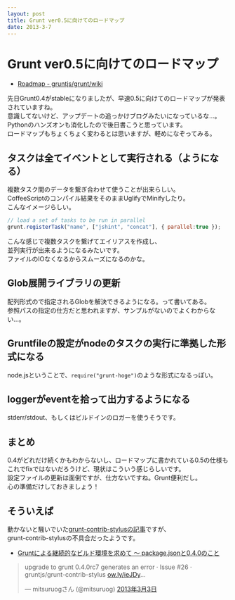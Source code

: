 ```yaml
---
layout: post
title: Grunt ver0.5に向けてのロードマップ
date: 2013-3-7
---
```


# Grunt ver0.5に向けてのロードマップ

+ [Roadmap - gruntjs/grunt/wiki](https://github.com/gruntjs/grunt/wiki/Roadmap)

先日Grunt0.4がstableになりましたが、早速0.5に向けてのロードマップが発表されていますね。  
意識してないけど、アップデートの追っかけブログみたいになっているな…。  
Pythonのハンズオンも消化したので後日書こうと思っています。  
ロードマップもちょくちょく変わるとは思いますが、軽めになぞってみる。  

## タスクは全てイベントとして実行される（ようになる）

複数タスク間のデータを繋ぎ合わせて使うことが出来らしい。  
CoffeeScriptのコンパイル結果をそのままUglifyでMinifyしたり。  
こんなイメージらしい。  

```js
// load a set of tasks to be run in parallel
grunt.registerTask("name", ["jshint", "concat"], { parallel:true });
```

こんな感じで複数タスクを繋げてエイリアスを作成し、  
並列実行が出来るようになるみたいです。  
ファイルのIOなくなるからスムーズになるのかな。  

## Glob展開ライブラリの更新

配列形式ので指定されるGlobを解決できるようになる。って書いてある。  
参照パスの指定の仕方だと思われますが、サンプルがないのでよくわからない…。  

## Gruntfileの設定がnodeのタスクの実行に準拠した形式になる

node.jsということで、`require("grunt-hoge")`のような形式になるっぽい。  

## loggerがeventを拾って出力するようになる

stderr/stdout、もしくはビルドインのロガーを使うそうです。  

## まとめ

0.4がどれだけ続くかもわからないし、ロードマップに書かれている0.5の仕様も  
これでfixではないだろうけど、現状はこういう感じらしいです。  
設定ファイルの更新は面倒ですが、仕方ないですね。Grunt便利だし。  
心の準備だけしておきましょう！  

## そういえば

動かないと騒いでいた[grunt-contrib-stylusの記事](/2013/01/22/ReconstructionOfGrunt/)ですが、  
grunt-contrib-stylusの不具合だったようです。  

- [Gruntによる継続的なビルド環境を求めて 〜 package.jsonと0.4.0のこと](http://havelog.ayumusato.com/develop/others/e539-manage_grunt_build_env.html)

<blockquote class="twitter-tweet" lang="ja"><p>upgrade to grunt 0.4.0rc7 generates an error · Issue #26 · gruntjs/grunt-contrib-stylus <a href="http://t.co/ISyq72wQVm" title="http://ow.ly/ieJDy">ow.ly/ieJDy</a>...</p>&mdash; mitsuruogさん (@mitsuruog) <a href="https://twitter.com/mitsuruog/status/308067525038575616">2013年3月3日</a></blockquote>
